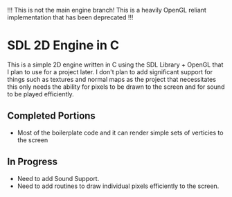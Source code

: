 !!! This is not the main engine branch! This is a heavily OpenGL reliant implementation that has been deprecated !!!

# SDL 2D Engine in C
This is a simple 2D engine written in C using the SDL Library + OpenGL that I plan to use for a project
later. I don't plan to add significant support for things such as textures
and normal maps as the project that necessitates this only needs the ability for pixels
to be drawn to the screen and for sound to be played efficiently.

## Completed Portions
- Most of the boilerplate code and it can render simple sets of verticies to the screen

## In Progress
- Need to add Sound Support.
- Need to add routines to draw individual pixels efficiently to the screen.

